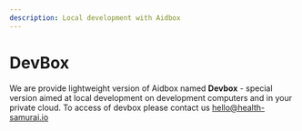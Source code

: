 ```yaml
---
description: Local development with Aidbox
---
```


# DevBox

We are provide lightweight version of Aidbox named **Devbox** - special version aimed at local development on development computers and in your private cloud. To access of devbox please contact us hello@health-samurai.io



